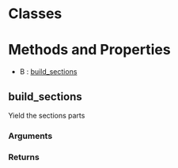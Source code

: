 # Classes





# Methods and Properties
- B : [build_sections](#build_sections) 

## build_sections

Yield the sections parts



### Arguments


### Returns




